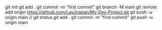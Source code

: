 git init
git add .
git commit -m "first commit"
git branch -M main
git remote add origin https://github.com/LayJirapan/My-Dev-Project.git
git push -u origin main
//
git status
git add .
git commit -m "first commit"
git push -u origin main
